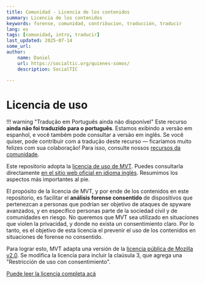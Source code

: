 ```yaml
---
title: Comunidad - Licencia de los contenidos
summary: Licencia de los contenidos
keywords: forense, comunidad, contribucion, traducción, traducir
lang: es
tags: [comunidad, intro, traducir]
last_updated: 2025-07-14
some_url:
author:
    name: Daniel
    url: https://socialtic.org/quienes-somos/
    description: SocialTIC

---
```


# Licencia de uso

!!! warning "Tradução em Português ainda não disponível"
    Este recurso **ainda não foi traduzido para o português**. Estamos exibindo a versão em espanhol, e você também pode consultar a versão em inglês. Se você quiser, pode contribuir com a tradução deste recurso — ficaríamos muito felizes com sua colaboração! Para isso, consulte nossos [recursos da comunidade](comunidad/como-colaborar.md).

Este repositorio adopta la [licencia de uso de MVT](https://docs.mvt.re/en/latest/license/). Puedes consultarla directamente [en el sitio web oficial en idioma inglés](https://github.com/Socialtic/forensics/blob/main/LICENSE). Resumimos los aspectos más importantes al pie. 

El propósito de la licencia de MVT, y por ende de los contenidos en este repositorio, es facilitar el **análisis forense consentido** de dispositivos que pertenezcan a personas que podrían ser objetivo de ataques de spyware avanzados, y en específico personas parte de la sociedad civil y de comunidades en riesgo. No queremos que MVT sea utilizado en situaciones que violen la privacidad, y donde no exista un consentimiento claro. Por lo tanto, es el objetivo de esta licencia el prevenir el uso de los contenidos en situaciones de forense no consentido.

Para lograr esto, MVT adapta una versión de la [licencia pública de Mozilla v2.0](https://www.mozilla.org/MPL). Se modifica la licencia para incluir la claúsula 3, que agrega una "Restricción de uso con consentimiento". 

[Puede leer la licencia completa acá](https://github.com/mvt-project/mvt/blob/main/LICENSE)